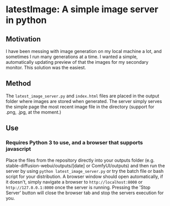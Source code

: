 # latestImage: A simple image server in python

## Motivation
I have been messing with image generation on my local machine a lot, and sometimes I run many generations at a time. I wanted a simple, automatically updating preview of that the images for my secondary monitor. This solution was the easiest.
## Method
The ```latest_image_server.py``` and ```index.html``` files are placed in the output folder where images are stored when generated. The server simply serves the simple page the most recent image file in the directory (support for .png, .jpg, at the moment.)
## Use
### Requires Python 3 to use, and a browser that supports javascript
Place the files from the repository directly into your outputs folder (e.g. stable-diffusion-webui/outputs/[date] or ComfyUI/outputs) and then run the server by using ```python latest_image_server.py``` or try the batch file or bash script for your distribution. A browser window should open automatically, if it doesn't, simply navigate a browser to ```http://localhost:8000``` or ```http://127.0.0.1:8000``` once the server is running. Pressing the 'Stop Server' button will close the browser tab and stop the servers execution for you.
